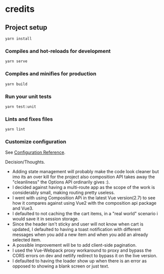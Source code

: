 # credits

## Project setup
```
yarn install
```

### Compiles and hot-reloads for development
```
yarn serve
```

### Compiles and minifies for production
```
yarn build
```

### Run your unit tests
```
yarn test:unit
```

### Lints and fixes files
```
yarn lint
```

### Customize configuration
See [Configuration Reference](https://cli.vuejs.org/config/).


Decision/Thoughts.

- Adding state management will probably make the code look cleaner but imo its an over kill for the project also composition API takes away the "cleanliness" the Options API ordinarily gives :).
- I decided against having a multi-route app as the scope of the work is considerably small,  making routing pretty useless.
- I went with using Composition APi in the latest Vue version(2.7) to see how it compares against using Vue2 with the composition api package and Vue3.
- I defaulted to not caching the the cart items, in a "real world" scenario i would save it in session storage. 
- Since the header isn't sticky and user will not know when cart is updated, I defaulted to having a toast notification with different messages when you add a new item and when you add an already selected item.
- A possible improvement will be to add client-side pagination.
- I used the Vue-Webpack proxy workaround to proxy and bypass the CORS errors on dev and netlify redirect to bypass it on the live version.
- I defaulted to having the loader show up when there is an error as opposed to showing a blank screen or just text.
